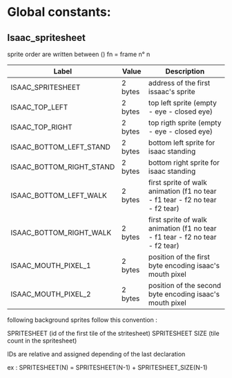 # Global constants:

## Isaac_spritesheet

sprite order are written between ()
fn = frame n° n

|        Label             |     Value    |                         Description                                          |
| ------------------------ | ------------ | ---------------------------------------------------------------------------- |
| ISAAC_SPRITESHEET        |    2 bytes   | address of the first issaac's sprite                                         |
| ISAAC_TOP_LEFT           |    2 bytes   | top left sprite (empty - eye - closed eye)                                   |
| ISAAC_TOP_RIGHT          |    2 bytes   | top rigth sprite (empty - eye - closed eye)                                  |
| ISAAC_BOTTOM_LEFT_STAND  |    2 bytes   | bottom left sprite for isaac standing                                        |
| ISAAC_BOTTOM_RIGHT_STAND |    2 bytes   | bottom right sprite for isaac standing                                       |
| ISAAC_BOTTOM_LEFT_WALK   |    2 bytes   | first sprite of walk animation (f1 no tear - f1 tear - f2 no tear - f2 tear) |
| ISAAC_BOTTOM_RIGHT_WALK  |    2 bytes   | first sprite of walk animation (f1 no tear - f1 tear - f2 no tear - f2 tear) |
| ISAAC_MOUTH_PIXEL_1      |    2 bytes   | position of the first byte encoding isaac's mouth pixel                      |
| ISAAC_MOUTH_PIXEL_2      |    2 bytes   | position of the second byte encoding isaac's mouth pixel                     |



following background sprites follow this convention :

SPRITESHEET (id of the first tile of the stritesheet)
SPRITESHEET SIZE (tile count in the spritesheet)

IDs are relative and assigned depending of the last declaration

ex :
SPRITESHEET(N) = SPRITESHEET(N-1) + SPRITESHEET_SIZE(N-1)